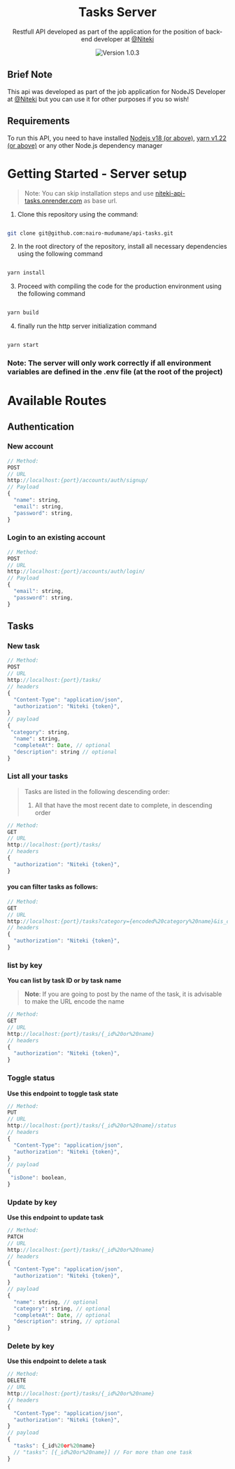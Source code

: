 <div align="center">

<h1>Tasks Server</h1>

<p>Restfull API developed as part of the application for the position of back-end developer at <a  href="https://niteki.co.mz/corporate"  target="_blank">@Niteki</a></p>

<div>
<img src="https://img.shields.io/badge/version-1.3.0-blue.svg"  alt="Version 1.0.3" />
</div>
</div>

## Brief Note

This api was developed as part of the job application for NodeJS Developer at [@Niteki](https://niteki.co.mz/corporate) but you can use it for other purposes if you so wish!

## Requirements

To run this API, you need to have installed [Nodejs v18 (or above)](https://nodejs.org/), [yarn v1.22 (or above)](https://yarnpkg.com/) or any other Node.js dependency manager

# Getting Started - Server setup

> Note: You can skip installation steps and use [niteki-api-tasks.onrender.com](https://niteki-api-tasks.onrender.com) as base url.

1. Clone this repository using the command:

```bash

git clone git@github.com:nairo-mudumane/api-tasks.git

```

2. In the root directory of the repository, install all necessary dependencies using the following command

```bash

yarn install

```

3. Proceed with compiling the code for the production environment using the following command

```bash

yarn build

```

4. finally run the http server initialization command

```bash

yarn start

```

### Note: The server will only work correctly if all environment variables are defined in the .env file (at the root of the project)

# Available Routes

## Authentication

### New account

```js
// Method:
POST
// URL
http://localhost:{port}/accounts/auth/signup/
// Payload
{
  "name": string,
  "email": string,
  "password": string,
}
```

### Login to an existing account

```js
// Method:
POST
// URL
http://localhost:{port}/accounts/auth/login/
// Payload
{
  "email": string,
  "password": string,
}
```

## Tasks

### New task

```js
// Method:
POST
// URL
http://localhost:{port}/tasks/
// headers
{
  "Content-Type": "application/json",
  "authorization": "Niteki {token}",
}
// payload
{
 "category": string,
  "name": string,
  "completeAt": Date, // optional
  "description": string // optional
}
```

### List all your tasks

> Tasks are listed in the following descending order:
>
> 1. All that have the most recent date to complete, in descending order

```js
// Method:
GET
// URL
http://localhost:{port}/tasks/
// headers
{
  "authorization": "Niteki {token}",
}
```

#### you can filter tasks as follows:

```js
// Method:
GET
// URL
http://localhost:{port}/tasks?category={encoded%20category%20name}&is_done=1
// headers
{
  "authorization": "Niteki {token}",
}
```

### list by key

**You can list by task ID or by task name**

> **Note**: If you are going to post by the name of the task, it is advisable to make the URL encode the name

```js
// Method:
GET
// URL
http://localhost:{port}/tasks/{_id%20or%20name}
// headers
{
  "authorization": "Niteki {token}",
}
```

### Toggle status

**Use this endpoint to toggle task state**

```js
// Method:
PUT
// URL
http://localhost:{port}/tasks/{_id%20or%20name}/status
// headers
{
  "Content-Type": "application/json",
  "authorization": "Niteki {token}",
}
// payload
{
 "isDone": boolean,
}
```

### Update by key

**Use this endpoint to update task**

```js
// Method:
PATCH
// URL
http://localhost:{port}/tasks/{_id%20or%20name}
// headers
{
  "Content-Type": "application/json",
  "authorization": "Niteki {token}",
}
// payload
{
  "name": string, // optional
  "category": string, // optional
  "completeAt": Date, // optional
  "description": string, // optional
}
```

### Delete by key

**Use this endpoint to delete a task**

```js
// Method:
DELETE
// URL
http://localhost:{port}/tasks/{_id%20or%20name}
// headers
{
  "Content-Type": "application/json",
  "authorization": "Niteki {token}",
}
// payload
{
  "tasks": {_id%20or%20name}
  // "tasks": [{_id%20or%20name}] // For more than one task
}
```
